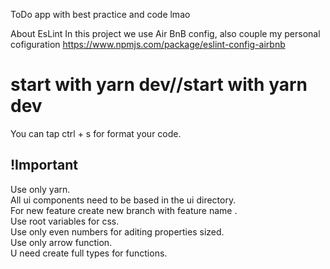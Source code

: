 ToDo app with best practice and code lmao

About EsLint
In this project we use Air BnB config, also couple my personal cofiguration https://www.npmjs.com/package/eslint-config-airbnb

# start with yarn dev//start with yarn dev


You can tap ctrl + s for format your code.

## !Important
Use only yarn.  
All ui components need to be based in the ui directory.  
For new feature create new branch with feature name .  
Use root variables for css.  
Use only even numbers for aditing properties sized.  
Use only arrow function.  
U need create full types for functions.  